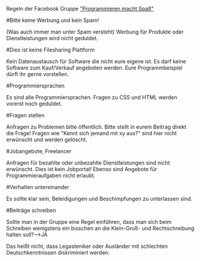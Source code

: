 Regeln der Facebook Gruppe ["Programmieren macht Spaß"](https://www.facebook.com/groups/programmierspass)

#Bitte keine Werbung und kein Spam!

(Was auch immer man unter Spam versteht) Werbung für Produkte oder Dienstleistungen wird nicht geduldet.

#Dies ist keine Filesharing Plattform

Kein Datenaustausch für Software die nicht eure eigene ist. Es darf keine Software zum Kauf/Verkauf angeboten werden.
Eure Programmbeispiel dürft ihr gerne vorstellen.

#Programmiersprachen

Es sind alle Programmiersprachen. Fragen zu CSS und HTML werden vorerst noch geduldet.

#Fragen stellen

Anfragen zu Problemen bitte öffentlich.
Bitte stellt in eurem Beitrag direkt die Frage! Fragen wie "Kennt sich jemand mit xy aus?" sind 
hier nicht erwünscht und werden gelöscht. 

#Jobangebote, Freelancer

Anfragen für bezahlte oder unbezahlte Dienstleistungen sind nicht erwünscht.
Dies ist kein Jobportal!
Ebenso sind Angebote für Programmieraufgaben nicht erlaubt.

#Verhalten untereinander

Es sollte klar sein, Beleidigungen und Beschimpfungen zu unterlassen sind.

#Beiträge schreiben

Sollte man in der Gruppe eine Regel einführen, dass man sich beim Schreiben
wenigstens ein bisschen an die Klein-Groß- und Rechtschreibung halten soll?-->JA

Das heißt nicht, dass Legasteniker oder Ausländer mit schlechten Deutschkenntnissen diskriminiert werden.
